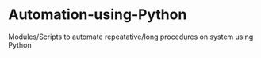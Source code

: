 # Automation-using-Python
Modules/Scripts to automate repeatative/long procedures on system using Python
